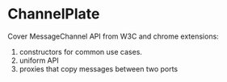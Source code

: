 # ChannelPlate

Cover MessageChannel API from W3C and chrome extensions:

1. constructors for common use cases.
2. uniform API
3. proxies that copy messages between two ports
